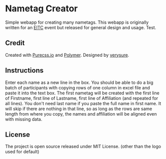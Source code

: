 Nametag Creator
===============

Simple webapp for creating many nametags. This webapp is originally written for an [EITC](http://www.eitc.org/) event but released for general design and usage. Test.


Credit
------

Created with [Purecss.io](http://purecss.io) and [Polymer](http://polymer-project.org). Designed by [verysure](http://www.mit.edu/~tonyw).

Instructions
------------

Enter each name as a new line in the box. You should be able to do a big batch of participants with copying rows of one column in excel file and paste it into the text box. The first nametag will be created with the first line of Firstname, first line of Lastname, first line of Affiliation (and repeated for all lines). You don't need last name if you paste the full name in first name. It will skip if there are nothing in that line, so as long as the rows are same length from where you copy, the names and affiliation will be aligned even with missing data.


License
-------

The project is open source released under MIT License. (other than the logo used for default)

